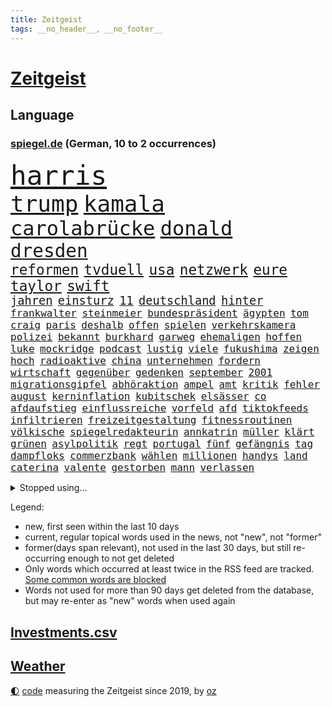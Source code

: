 ```yaml
---
title: Zeitgeist
tags: __no_header__, __no_footer__
---
```


# [Zeitgeist](https://oliz.io/zeitgeist/)

## Language

<h3><a href="https://www.spiegel.de" target="_blank">spiegel.de</a> (German, 10 to 2 occurrences)</h3>
<p style="font-family:monospace">
<span style="font-size:32pt"><a href="news_links.html#harris" class="current">harris</a></span>
<br>
<span style="font-size:27pt"><a href="news_links.html#trump" class="current">trump</a></span>
<span style="font-size:27pt"><a href="news_links.html#kamala" class="current">kamala</a></span>
<br>
<span style="font-size:24pt"><a href="news_links.html#carolabrücke" class="new">carolabrücke</a></span>
<span style="font-size:24pt"><a href="news_links.html#donald" class="current">donald</a></span>
<br>
<span style="font-size:22pt"><a href="news_links.html#dresden" class="current">dresden</a></span>
<br>
<span style="font-size:17pt"><a href="news_links.html#reformen" class="current">reformen</a></span>
<span style="font-size:17pt"><a href="news_links.html#tvduell" class="current">tvduell</a></span>
<span style="font-size:17pt"><a href="news_links.html#usa" class="current">usa</a></span>
<span style="font-size:17pt"><a href="news_links.html#netzwerk" class="current">netzwerk</a></span>
<span style="font-size:17pt"><a href="news_links.html#eure" class="new">eure</a></span>
<span style="font-size:17pt"><a href="news_links.html#taylor" class="current">taylor</a></span>
<span style="font-size:17pt"><a href="news_links.html#swift" class="current">swift</a></span>
<br>
<span style="font-size:14pt"><a href="news_links.html#jahren" class="current">jahren</a></span>
<span style="font-size:14pt"><a href="news_links.html#einsturz" class="current">einsturz</a></span>
<span style="font-size:14pt"><a href="news_links.html#11" class="current">11</a></span>
<span style="font-size:14pt"><a href="news_links.html#deutschland" class="current">deutschland</a></span>
<span style="font-size:14pt"><a href="news_links.html#hinter" class="current">hinter</a></span>
<br>
<span style="font-size:12pt"><a href="news_links.html#frankwalter" class="current">frankwalter</a></span>
<span style="font-size:12pt"><a href="news_links.html#steinmeier" class="current">steinmeier</a></span>
<span style="font-size:12pt"><a href="news_links.html#bundespräsident" class="current">bundespräsident</a></span>
<span style="font-size:12pt"><a href="news_links.html#ägypten" class="current">ägypten</a></span>
<span style="font-size:12pt"><a href="news_links.html#tom" class="current">tom</a></span>
<span style="font-size:12pt"><a href="news_links.html#craig" class="current">craig</a></span>
<span style="font-size:12pt"><a href="news_links.html#paris" class="current">paris</a></span>
<span style="font-size:12pt"><a href="news_links.html#deshalb" class="current">deshalb</a></span>
<span style="font-size:12pt"><a href="news_links.html#offen" class="current">offen</a></span>
<span style="font-size:12pt"><a href="news_links.html#spielen" class="current">spielen</a></span>
<span style="font-size:12pt"><a href="news_links.html#verkehrskamera" class="new">verkehrskamera</a></span>
<span style="font-size:12pt"><a href="news_links.html#polizei" class="current">polizei</a></span>
<span style="font-size:12pt"><a href="news_links.html#bekannt" class="current">bekannt</a></span>
<span style="font-size:12pt"><a href="news_links.html#burkhard" class="current">burkhard</a></span>
<span style="font-size:12pt"><a href="news_links.html#garweg" class="current">garweg</a></span>
<span style="font-size:12pt"><a href="news_links.html#ehemaligen" class="current">ehemaligen</a></span>
<span style="font-size:12pt"><a href="news_links.html#hoffen" class="current">hoffen</a></span>
<span style="font-size:12pt"><a href="news_links.html#luke" class="current">luke</a></span>
<span style="font-size:12pt"><a href="news_links.html#mockridge" class="new">mockridge</a></span>
<span style="font-size:12pt"><a href="news_links.html#podcast" class="current">podcast</a></span>
<span style="font-size:12pt"><a href="news_links.html#lustig" class="current">lustig</a></span>
<span style="font-size:12pt"><a href="news_links.html#viele" class="current">viele</a></span>
<span style="font-size:12pt"><a href="news_links.html#fukushima" class="new">fukushima</a></span>
<span style="font-size:12pt"><a href="news_links.html#zeigen" class="current">zeigen</a></span>
<span style="font-size:12pt"><a href="news_links.html#hoch" class="current">hoch</a></span>
<span style="font-size:12pt"><a href="news_links.html#radioaktive" class="new">radioaktive</a></span>
<span style="font-size:12pt"><a href="news_links.html#china" class="current">china</a></span>
<span style="font-size:12pt"><a href="news_links.html#unternehmen" class="current">unternehmen</a></span>
<span style="font-size:12pt"><a href="news_links.html#fordern" class="current">fordern</a></span>
<span style="font-size:12pt"><a href="news_links.html#wirtschaft" class="current">wirtschaft</a></span>
<span style="font-size:12pt"><a href="news_links.html#gegenüber" class="current">gegenüber</a></span>
<span style="font-size:12pt"><a href="news_links.html#gedenken" class="current">gedenken</a></span>
<span style="font-size:12pt"><a href="news_links.html#september" class="current">september</a></span>
<span style="font-size:12pt"><a href="news_links.html#2001" class="new">2001</a></span>
<span style="font-size:12pt"><a href="news_links.html#migrationsgipfel" class="new">migrationsgipfel</a></span>
<span style="font-size:12pt"><a href="news_links.html#abhöraktion" class="new">abhöraktion</a></span>
<span style="font-size:12pt"><a href="news_links.html#ampel" class="current">ampel</a></span>
<span style="font-size:12pt"><a href="news_links.html#amt" class="current">amt</a></span>
<span style="font-size:12pt"><a href="news_links.html#kritik" class="current">kritik</a></span>
<span style="font-size:12pt"><a href="news_links.html#fehler" class="current">fehler</a></span>
<span style="font-size:12pt"><a href="news_links.html#august" class="current">august</a></span>
<span style="font-size:12pt"><a href="news_links.html#kerninflation" class="new">kerninflation</a></span>
<span style="font-size:12pt"><a href="news_links.html#kubitschek" class="current">kubitschek</a></span>
<span style="font-size:12pt"><a href="news_links.html#elsässer" class="current">elsässer</a></span>
<span style="font-size:12pt"><a href="news_links.html#co" class="current">co</a></span>
<span style="font-size:12pt"><a href="news_links.html#afdaufstieg" class="new">afdaufstieg</a></span>
<span style="font-size:12pt"><a href="news_links.html#einflussreiche" class="new">einflussreiche</a></span>
<span style="font-size:12pt"><a href="news_links.html#vorfeld" class="current">vorfeld</a></span>
<span style="font-size:12pt"><a href="news_links.html#afd" class="current">afd</a></span>
<span style="font-size:12pt"><a href="news_links.html#tiktokfeeds" class="new">tiktokfeeds</a></span>
<span style="font-size:12pt"><a href="news_links.html#infiltrieren" class="new">infiltrieren</a></span>
<span style="font-size:12pt"><a href="news_links.html#freizeitgestaltung" class="new">freizeitgestaltung</a></span>
<span style="font-size:12pt"><a href="news_links.html#fitnessroutinen" class="new">fitnessroutinen</a></span>
<span style="font-size:12pt"><a href="news_links.html#völkische" class="new">völkische</a></span>
<span style="font-size:12pt"><a href="news_links.html#spiegelredakteurin" class="current">spiegelredakteurin</a></span>
<span style="font-size:12pt"><a href="news_links.html#annkatrin" class="current">annkatrin</a></span>
<span style="font-size:12pt"><a href="news_links.html#müller" class="current">müller</a></span>
<span style="font-size:12pt"><a href="news_links.html#klärt" class="current">klärt</a></span>
<span style="font-size:12pt"><a href="news_links.html#grünen" class="current">grünen</a></span>
<span style="font-size:12pt"><a href="news_links.html#asylpolitik" class="current">asylpolitik</a></span>
<span style="font-size:12pt"><a href="news_links.html#regt" class="current">regt</a></span>
<span style="font-size:12pt"><a href="news_links.html#portugal" class="current">portugal</a></span>
<span style="font-size:12pt"><a href="news_links.html#fünf" class="current">fünf</a></span>
<span style="font-size:12pt"><a href="news_links.html#gefängnis" class="current">gefängnis</a></span>
<span style="font-size:12pt"><a href="news_links.html#tag" class="current">tag</a></span>
<span style="font-size:12pt"><a href="news_links.html#dampfloks" class="new">dampfloks</a></span>
<span style="font-size:12pt"><a href="news_links.html#commerzbank" class="current">commerzbank</a></span>
<span style="font-size:12pt"><a href="news_links.html#wählen" class="current">wählen</a></span>
<span style="font-size:12pt"><a href="news_links.html#millionen" class="current">millionen</a></span>
<span style="font-size:12pt"><a href="news_links.html#handys" class="current">handys</a></span>
<span style="font-size:12pt"><a href="news_links.html#land" class="current">land</a></span>
<span style="font-size:12pt"><a href="news_links.html#caterina" class="new">caterina</a></span>
<span style="font-size:12pt"><a href="news_links.html#valente" class="new">valente</a></span>
<span style="font-size:12pt"><a href="news_links.html#gestorben" class="current">gestorben</a></span>
<span style="font-size:12pt"><a href="news_links.html#mann" class="current">mann</a></span>
<span style="font-size:12pt"><a href="news_links.html#verlassen" class="current">verlassen</a></span>
</p>
<details>
<summary>Stopped using...</summary>
<p class="former" style="font-size:12pt">
echte(1420) gefordert(1420) elfmeter(1419) kurzfristig(1419) festnahmen(1418) gefährden(1418) niederländische(1418) anleger(1417) facebook(1417) frankfurter(1417) londoner(1417) skandal(1417) spdpolitiker(1417) weiteres(1417) dokumente(1416) enorm(1416) kritiker(1416) weißen(1416) öffnen(1416) covid(1415) kino(1415) razzia(1415) signal(1415) willen(1415) aussicht(1414) entdeckung(1414) früherer(1414) gelegt(1414) remis(1414) amerikanische(1413) bidens(1413) nürnberg(1413) verluste(1413) welle(1413) 10000(1412) beschimpft(1412) konkurrenz(1412) party(1412) protestiert(1412) villa(1412) bayerische(1411) bestätigen(1411) fahrt(1411) florida(1411) for(1411) passt(1411) reiche(1411) sinkt(1411) usamerikaner(1411) verlängern(1411) belasten(1410) gebaut(1410) konfrontiert(1410) weder(1410) ermitteln(1409) untersuchungsausschuss(1409) verpassen(1409) 12(1408) börse(1408) irak(1408) rettet(1408) fußballquiz(1407) bundesstaat(1406) gebrochen(1406) roman(1406) sowie(1405) zuständige(1405) half(1404) see(1404) feuerwehrleute(1403) gebe(1403) wochenlang(1403) euparlament(1402) brutal(1401) nordkorea(1400) park(1400) unterstützer(1400) globale(1398) ordnung(1397) schwierige(1397) enge(1394) nachgewiesen(1394) reduzieren(1394) immerhin(1393) rang(1388) training(1386) istanbul(1382) dutzend(1378) schützt(1375) geblieben(1374) sogenannten(1372) herausforderungen(1369) ausgaben(1362) rache(1354) zusätzliche(1344) schiffe(1342) estland(1290) rückgang(1275) carlos(1267) konservative(1253) politikern(1248) long(1237) enthalten(1221) geehrt(1220) interessen(1219) fußballstar(1210) serbien(1178) jahresende(1175) stundenlang(1161) kleidung(1159) arte(1153) rereportage(1153) mächtigen(1135) ausgefallen(1123) las(1119) weibliche(1112) exil(1104) angestellten(1086) immobilien(1084) fifa(1080) hawaii(1074) australiens(1053) abkommen(1050) eingeführt(1050) rauswurf(1043) laura(1001) lieferung(979) bat(970) aufgestellt(967) hinzu(965) weiten(961) spaltung(944) helikopter(936) jennifer(904) unmittelbar(901) erneuerbare(892) angriffskrieg(891) langsam(891) typ(887) microsoft(882) günstige(879) starkes(873) fußballerinnen(871) wall(866) durchsuchen(861) anschuldigungen(856) heiß(848) weltverband(824) iii(816) ulrich(814) lob(811) gegenwart(803) spitzt(801) fahrgäste(797) finde(789) jemals(785) verstoßen(782) erdbeben(780) stören(776) angespannt(765) zurückhaltung(764) äußerst(759) effekt(754) aufmerksam(742) medizin(740) extremisten(736) gott(733) erzielte(722) angeblicher(721) lula(721) talkshow(717) aufholjagd(710) tel(705) fortschritt(704) kompliziert(695) aviv(694) lionel(690) katze(688) zweifeln(688) aktivist(682) außenpolitik(669) todesstrafe(660) flugabwehr(652) umso(652) spion(647) reißen(643) redet(641) anscheinend(627) jahresbeginn(623) day(607) erfolgreiche(596) rüstet(596) 18jähriger(595) demonstriert(594) c(592) muslime(590) springen(587) übers(581) fahrbahn(580) junta(579) verdächtigt(579) alcaraz(575) heran(574) angestiegen(571) vorstandschef(571) kläger(561) uefa(561) bewertet(553) aufträge(542) gala(542) schwangerschaftsabbrüche(535) eingeräumt(533) ankommen(530) betreiben(529) dominieren(527) handelte(525) südwesten(525) erfolgen(524) geflüchtet(511) brachten(509) arten(507) wiederwahl(507) gekürt(505) rahmen(502) staatsschutz(494) staatsbürger(491) experiment(488) usamerikanische(487) exkanzler(484) grundlage(482) belgische(480) vollem(478) erstem(476) vergeltung(474) auffällig(473) auswirken(471) südkoreas(469) zoll(468) protestierten(462) florenz(461) gelände(458) mohammed(458) brandanschlag(451) treu(445) kopenhagen(444) lukas(444) fasziniert(441) rasen(441) wirtschaftlich(441) älterer(434) abgewehrt(433) philosoph(432) missstände(430) auflösung(423) stellenabbau(423) vorlegen(422) queere(421) entscheidende(416) ärmelkanal(416) delegation(414) unterbunden(408) nördlich(405) brandmauer(404) entpuppt(397) antwortet(396) höheren(395) schönste(395) britney(392) spears(392) extremer(391) wirtschaftsweise(389) gegeneinander(388) wegovy(388) angefeindet(385) unerwartete(384) stoppte(382) margot(380) sichergestellt(375) wolff(374) völkermord(371) 42(367) superreiche(365) rechtsextremisten(362) eiffelturm(361) roter(360) erwachsenen(355) tvsender(355) disziplin(353) dient(351) kassel(348) miliz(348) 99(346) sicherheitslage(345) achtzigerjahren(344) auswertung(343) beschwert(339) lebende(337) tauchen(337) 12000(336) oppositionspolitiker(336) klarer(333) getöteter(332) jüdischen(332) reifen(330) sanitäter(330) duo(329) daneben(325) störungen(324) turbulenzen(322) demos(321) sanierung(317) handball(315) willkommen(310) beschießen(309) schmerzen(309) vielfältig(306) teilgenommen(302) massaker(301) sicherheitsgründen(301) europameisterschaft(299) israelgazanews(299) messungen(297) israelhamaskrieg(293) adam(292) tipp(292) lebron(291) unbeliebt(291) jüdinnen(289) bewaffneter(288) mangelt(285) schade(283) gibt’s(281) strengen(280) hamasmassaker(279) verhält(277) vollständige(277) wirtz(277) passierte(275) evan(273) freitagmorgen(273) student(273) bedingt(272) kanye(272) verschaffen(271) abwärtstrend(270) jacob(270) beendete(268) siegerin(268) geheimnisse(267) präsidentschaftskandidatur(267) regionalbahn(266) bereichen(265) entspannung(265) geplantes(265) oscarpreisträgerin(263) sammelte(263) bestraft(262) einhaltung(262) ausgleich(261) dreijähriger(261) lloyd(261) verdanken(259) großstädten(257) vereidigt(255) gershkovich(252) hochrangiger(252) zurückgekehrt(252) erschoss(251) erinnerung(250) wahre(250) wundert(248) besitzen(247) dorthin(247) spruch(244) zeremonie(244) inspirieren(243) kremlgegner(242) to(240) oslo(239) verfügt(238) stürmt(237) 1997(232) hansa(232) erholt(231) provokation(231) you(231) kinderpornografie(230) könige(227) taipeh(227) kiewer(224) wofür(224) vorm(221) wassermassen(221) benötigte(220) ehren(220) erzielen(220) machtdemonstration(217) hamasführer(216) single(216) satelliten(215) 737(214) japaner(214) handballer(213) rückwirkend(213) berühmteste(212) notlandung(212) südafrikas(212) allgegenwärtig(211) anhörung(211) gemüter(210) zusammenstößen(210) gewidmet(209) meere(208) mittleren(208) schusswaffen(207) matteo(206) horrorfilm(204) prallte(204) rundfunk(203) unabhängigen(203) gymnasium(201) kalte(201) hochrangige(200) angesetzt(199) nackte(199) eintritt(198) rechtens(198) zurückziehen(198) karriereende(197) ismail(195) pferd(193) populisten(193) alzheimer(192) missbrauchte(192) brot(191) häusern(191) fragte(190) south(190) oleg(189) usflugzeugbauer(189) großeltern(186) umweltaktivisten(184) polizeibeamte(183) lösten(181) sechste(181) storniert(181) free(180) lea(180) spielraum(180) ranking(179) vorrücken(179) erhältlich(178) mount(178) pferde(178) 450(175) insolvenzen(175) tvshow(173) verlorene(173) andy(172) vorgeführt(172) aufgegriffen(171) rollstuhl(171) anschließenden(170) blutbad(170) geheimdiensten(170) berühmtes(169) gleiche(169) klettert(169) dienen(168) großvaters(168) heilbronn(168) limburg(168) märkte(168) outfits(168) angewiesen(167) running(167) 35000(166) klassenerhalt(162) puigdemont(162) anteilnahme(161) bomben(161) durchhalten(161) lunge(161) rhetorik(161) bewegte(160) marihuana(160) offenhalten(160) hessischen(158) obergrenze(158) staatspräsident(158) tue(157) aufsichtsrat(156) morddrohungen(156) ogunleye(156) skandale(156) gordon(155) katalanische(153) leo(151) verdächtig(151) töteten(150) augenhöhe(149) gattin(149) bekriegen(148) orientierung(148) space(148) umbruch(148) stießen(147) stützpunkt(147) lärm(146) noah(146) passagieren(146) km/h(145) public(145) wade(145) gesellschaftlichen(143) ioc(143) lieder(143) rügen(143) verläuft(143) relevant(142) übergriffen(142) elefanten(141) erhitzt(141) verschütteten(141) gesprächskanäle(140) protestcamp(140) größtes(139) spielten(139) akut(138) kostenlose(138) bedingung(137) gemerkt(137) neuigkeiten(137) höchst(136) speisen(136) schriftstellerin(135) vorfahren(135) mitfavorit(134) ehrenpräsident(133) eroller(133) luisa(133) sozialer(133) toren(133) unterstrich(133) überraschender(133) gewalttäter(132) gegend(131) menschenmassen(131) wetterlage(131) bemühen(130) leitungen(130) befindlichkeiten(129) selfie(129) neugebauer(128) christopher(127) gewalttätigen(127) hindernis(127) scham(127) ungewissheit(127) verweigern(127) begleiten(126) psychiatrie(126) schmerzhaft(125) flüchtling(124) hommage(124) sergio(124) zuwachs(124) vergeltungsschlag(122) beck(121) dschihadisten(121) römische(121) schikane(121) serienkiller(121) bittere(120) jahrhunderts(120) nehammer(120) bruch(119) jenen(119) usgericht(119) überragende(119) ablauf(118) alkoholisierter(117) mau(117) aufhebung(116) curry(116) europäischer(116) jeher(116) saturn(116) bildete(115) erstattete(115) polarisierung(115) quälte(115) strafbar(115) erdgas(114) lennon(114) markenzeichen(114) nadal(113) reitsport(113) wohnort(113) überflutet(112) gezielten(111) heizt(111) ritt(111) verbinden(111) verwarnt(111) angesprochen(110) besuchte(110) gestank(110) döner(109) wunderbaren(109) überschwänglich(109) abgelegt(108) flasche(108) kneipe(108) sexistischer(107) sportlerinnen(107) stabhochspringer(107) späteren(106) unterschätzte(106) durchfall(105) erbrechen(105) hals(105) kulturgut(105) akten(104) brötchen(104) freedom(104) 46(103) demonstrierenden(103) holprig(103) sprüche(103) agententätigkeit(102) erreichten(102) russlandukrainenews(102) schulleitung(102) eintrittsgeld(101) fdppolitiker(101) hervorgebracht(101) tonne(101) topteam(101) wahlrechtsreform(101) kerstin(100) minnesota(100) perfekt(100) koalitionsbruch(99) memmingen(99) grimm(98) propalästinensisches(98) tunesien(98) g7(97) ullrich(97) vertraut(96) haushaltsstreit(95) derselben(94) river(94) sea(94) verbraucht(94) willkür(94) hungerstreik(93) reiter(93) wasserqualität(93) copernicus(92) herford(92) manches(92) zivilen(92) einsatzkräften(91) entwendete(91) graue(91) kerle(91) marschieren(91) mitstreiter(91) propalästinensischer(91) community(90) griechische(90) lebensraum(90) satellitennetzwerk(90) unmittelbarer(90) anspannung(89) anzutreten(89) berlintiergarten(89) notarzt(89) safe(89) tvexperte(89) ameisen(88) drake(88) hitzetote(88) kaulitz(88) kfrage(88) nervt(88) coolsten(87) hansestadt(87) happy(87) henning(87) lässig(87) meisterin(87) nördlichen(87) schlafzimmer(87) vizepräsidentschaft(87) 89jährige(86) esprit(86) gallant(86) kreislaufprobleme(86) parteiausschluss(86) slowenien(86) unterschiedlicher(86) yoav(86) angebracht(85) digitalkonzerne(85) ingrid(85) schnauzbart(85) toppen(85) ukrainischem(85) veronika(85) versailles(85) zelebriert(85) begründen(84) cartoonisten(84) migrationsexperte(84) nachrichtenagentur(84) pauschale(84) schleudert(84) schoigu(84) 200000(83) abwehrspieler(83) befahrenen(83) chefredakteur(83) entreißen(83) irische(83) verschwundenen(83) animiert(82) fußballeuropameisterschaft(82) helikopters(82) kugelstoßen(82) landeschefs(82) mali(82) schwebt(82) vereinzelt(82) verzaubert(82) blanchett(81) cate(81) crash(81) end(81) katalane(81) turner(81) umziehen(81) bafög(80) forensische(80) neunzigerjahre(80) regimegegner(80) sportgeschichte(80) sturzfluten(80) zugeben(80) beruhigt(79) gewaltsamen(79) gressel(79) gustav(79) wahlplakat(79) aufgestiegen(78) diebstahls(78) geistige(78) kakerlaken(78) lgbtq+community(78) schwarzwald(78) affleck(77) arbeitsgericht(77) drittligisten(77) geschehnissen(77) trümmern(77) 57jährigen(76) faktoren(76) fußballnationalspieler(76) gabe(76) grandiose(76) kröv(76) love(76) profifußball(76) rassistischer(76) suchten(76) aura(75) blutkonserven(75) eingestürztem(75) fortsetzen(75) gegröle(75) kigenerierten(75) prügeln(75) umgebung(75) unerfahren(75) ermordeten(74) iowa(74) lebensretter(74) lehnte(74) limbachoberfrohna(74) abbrüche(73) are(73) heidelberger(73) laufbahn(73) rich(73) boll(72) ceos(72) datenmengen(72) internets(72) lampe(72) zusehends(72) badeunfall(71) gegrölt(71) hakenkreuz(71) parole(71) r(71) somalia(71) somalischen(71) zigarette(71) jeremy(70) mittelalterliche(70) rudern(70) spiegelumfrage(70) tropensturm(70) typen(70) unterstellt(70) überwirft(70) hrubesch(69) latte(69) söldner(69) ausgebuht(68) büroleiterin(68) darja(68) gehaltserhöhung(68) gleitschirmflieger(68) halsketten(68) lösungen(68) militärführung(68) schwangerschaft(68) stürmte(68) surfer(68) varfolomeev(68) aufzeichnungsbeginn(67) bemerkt(67) sportgymnastin(67) wussten(67) zoff(67) 34jährigen(66) arbeitstag(66) aufwendigen(66) badischen(66) lgbtq+(66) limjaroenrat(66) normalen(66) pita(66) räuscher(66) sklerose(66) sponsor(66) vertrauliche(66) volkes(66) bürgergeldempfänger(65) einreiseverbot(65) ftipleite(65) gravierender(65) leeren(65) linkenchefin(65) missbrauchsvorwürfen(65) mitleid(65) orientierungslos(65) sellner(65) bedrohungslage(64) jederzeit(64) kiesewetter(64) ride(64) usbasketballerinnen(64) vorpreschen(64) ahnung(63) guess(63) lebensphase(63) ofen(63) traumpaar(63) wassertemperaturen(63) winkel(63) followern(62) gedient(62) wettkämpfen(62) annika(61) big(61) gedämpft(61) mac(61) siebenmal(61) tiergartenmörders(61) zeidler(61) 24jähriger(60) aufräumen(60) eingespielt(60) enormen(60) gleichen(60) klose(60) miroslav(60) etat(59) gesteinsbrocken(59) gärten(59) marina(59) vince(59) bahnhöfen(58) bezweckt(58) grundsatzentscheidung(58) hurrikan(58) häuslicher(58) komitee(58) spürhund(58) terrorgefahr(58) undercover(58) verliere(58) wahlunterlagen(58) wissenschaftlern(58) wohlbefinden(58) maus(57) niederbayern(57) nowitzki(57) turniers(57) viertelmillion(57) zulassung(57) angemessen(56) aniston(56) arabische(56) ariana(56) insaumfrage(56) magabewegung(56) redmann(56) sonntagsfrage(56) angezogen(55) beinaheabsturz(55) fördermittel(55) gewalttätigsten(55) internetstar(55) parteigründerin(55) verwechselt(55) übertragung(55) akuter(54) céline(54) dion(54) entspannter(54) ländervergleich(54) riecht(54) videobilder(54) beziehen(53) fußballturniere(53) hauptverdächtiger(53) markiert(53) medikament(53) rivalisierender(53) schwächsten(53) entsprungen(52) geistigen(52) genießt(52) landesminister(52) sportfans(52) todesdrohungen(52) ausgeflogen(51) dlv(51) ernster(51) erteilen(51) expertinnen(51) immobilienpreise(51) kaul(51) kollabieren(51) notwendige(51) scheuen(51) unerhörte(51) urbane(51) angehalten(50) friedensgespräche(50) sichtlich(50) 1947(49) alternden(49) ardsommerinterview(49) englischer(49) hausbesitzern(49) hauseigentümer(49) dad(48) demokrat(48) elternhaus(48) fbiagentin(48) käme(48) taylorswiftkonzert(48) unterrichten(48) geltenden(47) rudert(47) verdienten(47) widersprechen(47) anonym(46) birthday(46) exweltmeister(46) größen(46) militärexperte(46) funken(45) lagern(45) lama(45) pekings(45) schlichtet(45) vermisstenfall(45) anhalten(44) beworben(43) wohnzimmer(43) 1300(42) erledigt(42) flohen(42) glatt(42) klappte(42) mochte(42) sommerurlaub(42) tahiti(42) gefühlen(41) kappt(41) schwimmstar(41) teamkollegin(41) erschaffen(40) lebenden(40) legendäres(40) aufleben(39) carles(39) flughafens(39) ikonischen(39) kursierte(39) separatistenführer(39) terminal(39) gekehrt(38) sympathien(38) taiwanischen(38) tony(38) trip(38) wahlkampfteam(38) folgenreiche(37) gesundheitsversorgung(37) paramount(37) reste(37) sprinter(37) wiederholen(37) fruchtbar(36) radew(36) wahlwerbespot(36) barbershops(35) einzel(35) gelockert(35) grundsicherung(35) office(35) oval(35) peilen(35) sprintet(35) turnen(35) avatar(34) friedliche(34) machtkämpfe(34) prideparade(34) rekordtempo(34) eiern(33) landesvater(33) rap(33) siebte(33) abnehmspritzen(32) buchungen(32) inlandsgeheimdienst(32) empfindet(31) fortsetzungen(31) gastronomen(31) gegensatz(31) gesundheitliche(31) kühen(31) murray(31) sprint(31) ungleichen(31) verwüstung(31) wattenmeer(31) entsprechende(30) kinokassen(30) neuartige(30) orlow(30) tiergarten(30) unlängst(30) wednesday(30) anschlagsplänen(29) jauernig(29) merkt(29) seychellen(29) abenteuer(28) anrichten(28) londons(28) nachhaltigkeit(28) trab(28) getümmel(27) höchstleistungen(27) infineon(27) vizekandidaten(27) cage(26) gehoben(26) kartenhaus(26) longlegs(26) mälzer(26) nicolas(26) ausrücken(25) cdumann(25) faulen(25) heldin(25) kür(25) mitschüler(25) saied(25) verbaut(25) wahlergebnisses(25) ablenken(24) folterte(24) gewehr(24) uslangstreckenwaffen(24) zuständigen(24) änderung(24) charité(23) opfert(23) penis(23) routinen(23) beschreiben(22) fehlgeburt(22) kriegt(22) mieterhöhungen(22) olympiaaus(22) vermächtnis(22) verzeihung(22) austin(21) behauptete(21) beschrieb(21) beschäftigung(21) brasilianerin(21) gemobbt(21) geschwächt(21) hockeyspieler(21) hüten(21) lateinamerika(21) progressive(21) toskana(21) usbasketballer(21) beigesetzt(20) gräbern(20) lebenslauf(20) malaika(20) mihambo(20) millennials(20) thüringischen(20) usjournalisten(20) verkäufen(20) weitspringerin(20) absolventen(19) angesehen(19) blanc(19) gangs(19) handydaten(19) krasse(19) mont(19) südamerikanischen(19) theorien(19) empfänger(18) golfturnier(18) kriege(18) prozentsatz(18) varta(18) bahnstrecken(17) eigenschaften(17) erprobt(17) konserven(17) phil(17) unterdrückt(17) bärin(16) deadpool(16) einzigartigen(16) inspiriert(16) jogger(16) korallenriff(16) luca(16) metropolen(16) midlifecrisis(16) nawalnys(16) pädagogen(16) staatsräson(16) wolverine(16) bach(15) dogg(15) iocpräsident(15) namhafte(15) nordkoreanischen(15) olympiatag(15) skurrilsten(15) snoop(15) sportliche(15) telefoniert(15) überträgt(15) altstadt(14) doppelsieg(14) dönerstreit(14) einigkeit(14) klimaanlagen(14) kreiert(14) sechsten(14) tiefsee(14) avengers(13) chefetagen(13) downey(13) drahtzieher(13) interessierte(13) rassistisches(13) sportevent(13) wettkämpfe(13) fahndern(12) gefährt(12) kinderlose(12) koks(12) olympiadebüt(12) schwangerer(12) uspräsidentin(12) versinkt(12) wilder(12) charta(11) plötzliche(11) quere(11) tastet(11)
</p>
</details>
<p>Legend:
<ul>
<li><span class="new">new</span>, first seen within the last 10 days</li>
<li><span class="current">current</span>, regular topical words used in the news, not "new", not "former"</li>
<li><span class="former">former(days span relevant)</span>, not used in the last 30 days, but still re-occurring enough to not get deleted</li>
<li>Only words which occurred at least twice in the RSS feed are tracked. <a href="language/filters.py">Some common words are blocked</a></li>
<li>Words not used for more than 90 days get deleted from the database, but may re-enter as "new" words when used again</li>
</ul>
</p>

## [Investments](investments.html)[.csv](investments.csv)

## [Weather](weather.html)

<footer>
<a href="javascript:toggleTheme()" class="nav">🌓</a>
<a href="https://github.com/ooz/zeitgeist">code</a> measuring the Zeitgeist since 2019, by <a href="https://oliz.io">oz</a>
</footer>
